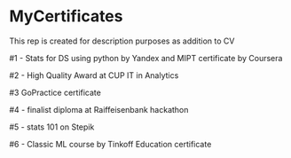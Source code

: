 # MyCertificates
This rep is created for description purposes as addition to CV

#1 - Stats for DS using python by Yandex and MIPT certificate by Coursera

#2 - High Quality Award at CUP IT in Analytics

#3 GoPractice certificate

#4 - finalist diploma at Raiffeisenbank hackathon

#5 - stats 101 on Stepik

#6 - Classic ML course by Tinkoff Education certificate 
